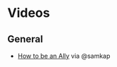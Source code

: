 # Videos

## General
- [How to be an Ally](https://www.youtube.com/watch?v=_dg86g-QlM0#action=share) via @samkap
